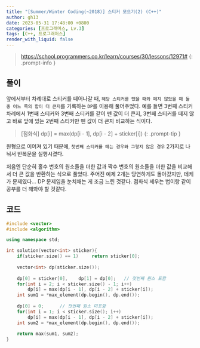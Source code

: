 ```yaml
---
title: "[Summer/Winter Coding(~2018)] 스티커 모으기(2) (C++)"
author: gh13
date: 2023-05-31 17:48:00 +0800
categories: [프로그래머스, Lv.3]
tags: [C++, 프로그래머스]
render_with_liquid: false
---
```


> <https://school.programmers.co.kr/learn/courses/30/lessons/12971#>
{: .prompt-info }

## 풀이

앞에서부터 차례대로 스티커를 떼어나갈 때, `해당 스티커를 뗐을 때와 떼지 않았을 때 둘 중 어느 쪽의 합이 더 큰지`를 기록하는 `DP`를 이용해 풀어주었다. 예를 들면 3번째 스티커 차례에서 1번째 스티커와 3번째 스티커를 같이 뗀 값이 더 큰지, 3번째 스티커를 떼지 않고 바로 앞에 있는 2번째 스티커만 뗀 값이 더 큰지 비교하는 식이다.  

> [점화식] dp[i] = max(dp[i - 1], dp[i - 2] + sticker[i])
{: .prompt-tip }

원형으로 이어져 있기 때문에, `첫번째 스티커를 떼는 경우와 그렇지 않은 경우` 2가지로 나눠서 반복문을 실행시켰다.   

처음엔 단순히 홀수 번호의 원소들을 더한 값과 짝수 번호의 원소들을 더한 값을 비교해서 더 큰 값을 반환하는 식으로 풀었다. 주어진 예제 2개는 당연하게도 돌아갔지만, 테케가 문제였다... DP 문제임을 눈치채는 게 조금 느린 것같다. 점화식 세우는 법이랑 같이 공부를 더 해봐야 할 것같다.  

## 코드

```cpp
#include <vector>
#include <algorithm>

using namespace std;

int solution(vector<int> sticker){
    if(sticker.size() == 1)     return sticker[0];
    
    vector<int> dp(sticker.size());
    
    dp[0] = sticker[0],    dp[1] = dp[0];   // 첫번째 원소 포함
    for(int i = 2; i < sticker.size() - 1; i++)
        dp[i] = max(dp[i - 1], dp[i - 2] + sticker[i]);
    int sum1 = *max_element(dp.begin(), dp.end());
    
    dp[0] = 0;      // 첫번째 원소 미포함
    for(int i = 1; i < sticker.size(); i++)
        dp[i] = max(dp[i - 1], dp[i - 2] + sticker[i]);
    int sum2 = *max_element(dp.begin(), dp.end());
    
    return max(sum1, sum2);
}
```
